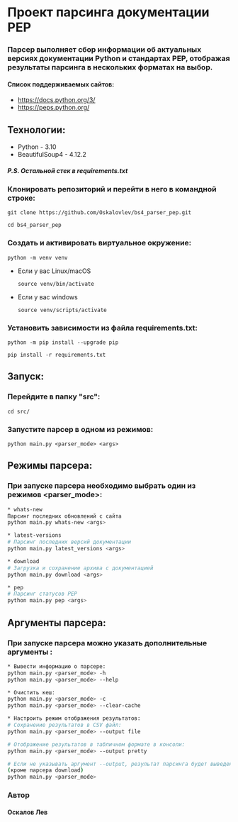 # Проект парсинга документации PEP

### Парсер выполняет сбор информации об актуальных версиях документации Python и стандартах PEP, отображая результаты парсинга в нескольких форматах на выбор.
#### Список поддерживаемых сайтов:

* https://docs.python.org/3/
* https://peps.python.org/

## Технологии:
* Python - 3.10
* BeautifulSoup4 - 4.12.2

##### P.S. Остальной стек в requirements.txt


### Клонировать репозиторий и перейти в него в командной строке:

```
git clone https://github.com/Oskalovlev/bs4_parser_pep.git
```

```
cd bs4_parser_pep
```

### Cоздать и активировать виртуальное окружение:

```
python -m venv venv
```

* Если у вас Linux/macOS

    ```
    source venv/bin/activate
    ```

* Если у вас windows

    ```
    source venv/scripts/activate
    ```

### Установить зависимости из файла requirements.txt:

```
python -m pip install --upgrade pip
```

```
pip install -r requirements.txt
```

## Запуск:

### Перейдите в папку "src":

```
cd src/
```
### Запустите парсер в одном из режимов:

```
python main.py <parser_mode> <args>
```

## Режимы парсера:
### При запуске парсера необходимо выбрать один из режимов <parser_mode>:
```sh
* whats-new
Парсинг последних обновлений с сайта
python main.py whats-new <args>

* latest-versions
# Парсинг последних версий документации
python main.py latest_versions <args>

* download
# Загрузка и сохранение архива с документацией
python main.py download <args>

* pep
# Парсинг статусов PEP
python main.py pep <args>
```


## Аргументы парсера:
### При запуске парсера можно указать дополнительные аргументы :
```sh
* Вывести информацию о парсере:
python main.py <parser_mode> -h
python main.py <parser_mode> --help

* Очистить кеш:
python main.py <parser_mode> -c
python main.py <parser_mode> --clear-cache

* Настроить режим отображения результатов:
# Сохранение результатов в CSV файл:
python main.py <parser_mode> --output file

# Отображение результатов в табличном формате в консоли:
python main.py <parser_mode> --output pretty

# Если не указывать аргумент --output, результат парсинга будет выведен в консоль:
(кроме парсера download)
python main.py <parser_mode>
```

### Автор 
#### Оскалов Лев

